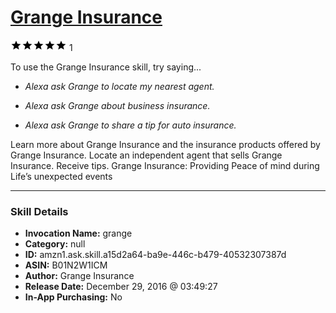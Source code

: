 # [Grange Insurance](http://alexa.amazon.com/#skills/amzn1.ask.skill.a15d2a64-ba9e-446c-b479-40532307387d)
![5 stars](../../images/ic_star_black_18dp_1x.png)![5 stars](../../images/ic_star_black_18dp_1x.png)![5 stars](../../images/ic_star_black_18dp_1x.png)![5 stars](../../images/ic_star_black_18dp_1x.png)![5 stars](../../images/ic_star_black_18dp_1x.png) 1

To use the Grange Insurance skill, try saying...

* *Alexa ask Grange to locate my nearest agent.*

* *Alexa ask Grange about business insurance.*

* *Alexa ask Grange to share a tip for auto insurance.*

Learn more about Grange Insurance and the insurance products offered by Grange Insurance.  Locate an independent agent that sells Grange Insurance.  Receive tips.  Grange Insurance: Providing Peace of mind during Life’s unexpected events

***

### Skill Details

* **Invocation Name:** grange
* **Category:** null
* **ID:** amzn1.ask.skill.a15d2a64-ba9e-446c-b479-40532307387d
* **ASIN:** B01N2W1ICM
* **Author:** Grange Insurance
* **Release Date:** December 29, 2016 @ 03:49:27
* **In-App Purchasing:** No
